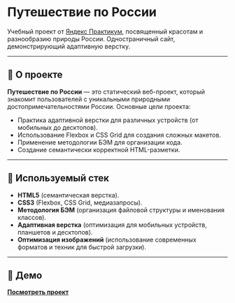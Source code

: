 # Путешествие по России

Учебный проект от [Яндекс Практикум](https://praktikum.yandex.ru/), посвященный красотам и разнообразию природы России.
Одностраничный сайт, демонстрирующий адаптивную верстку.

---

## 🚀 О проекте

**Путешествие по России** — это статический веб-проект, который знакомит пользователей с уникальными природными достопримечательностями России.
Основные цели проекта:
- Практика адаптивной верстки для различных устройств (от мобильных до десктопов).
- Использование Flexbox и CSS Grid для создания сложных макетов.
- Применение методологии БЭМ для организации кода.
- Создание семантически корректной HTML-разметки.

---

## 🔧 Используемый стек

- **HTML5** (семантическая верстка).
- **CSS3** (Flexbox, CSS Grid, медиазапросы).
- **Методология БЭМ** (организация файловой структуры и именования классов).
- **Адаптивная верстка** (оптимизация для мобильных устройств, планшетов и десктопов).
- **Оптимизация изображений** (использование современных форматов и техник для быстрой загрузки).

---

## 🎥 Демо

**[Посмотреть проект](https://y-ivanoff.github.io/trip-to-russia/)**
